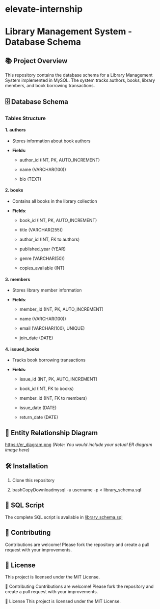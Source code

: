 # elevate-internship
Library Management System - Database Schema
===========================================

📚 Project Overview
-------------------

This repository contains the database schema for a Library Management System implemented in MySQL. The system tracks authors, books, library members, and book borrowing transactions.

🗄️ Database Schema
-------------------

### Tables Structure

#### 1. authors

*   Stores information about book authors
    
*   **Fields**:
    
    *   author\_id (INT, PK, AUTO\_INCREMENT)
        
    *   name (VARCHAR(100))
        
    *   bio (TEXT)
        

#### 2. books

*   Contains all books in the library collection
    
*   **Fields**:
    
    *   book\_id (INT, PK, AUTO\_INCREMENT)
        
    *   title (VARCHAR(255))
        
    *   author\_id (INT, FK to authors)
        
    *   published\_year (YEAR)
        
    *   genre (VARCHAR(50))
        
    *   copies\_available (INT)
        

#### 3. members

*   Stores library member information
    
*   **Fields**:
    
    *   member\_id (INT, PK, AUTO\_INCREMENT)
        
    *   name (VARCHAR(100))
        
    *   email (VARCHAR(100), UNIQUE)
        
    *   join\_date (DATE)
        

#### 4. issued\_books

*   Tracks book borrowing transactions
    
*   **Fields**:
    
    *   issue\_id (INT, PK, AUTO\_INCREMENT)
        
    *   book\_id (INT, FK to books)
        
    *   member\_id (INT, FK to members)
        
    *   issue\_date (DATE)
        
    *   return\_date (DATE)
        

🔗 Entity Relationship Diagram
------------------------------

[https://er\_diagram.png](https://er_diagram.png/) _(Note: You would include your actual ER diagram image here)_

🛠️ Installation
----------------

1.  Clone this repository
    
2.  bashCopyDownloadmysql -u username -p < library\_schema.sql
    

📝 SQL Script
-------------

The complete SQL script is available in [library\_schema.sql](https://library_schema.sql/)

🤝 Contributing
---------------

Contributions are welcome! Please fork the repository and create a pull request with your improvements.

📄 License
----------

This project is licensed under the MIT License.

🤝 Contributing
Contributions are welcome! Please fork the repository and create a pull request with your improvements.

📄 License
This project is licensed under the MIT License.
